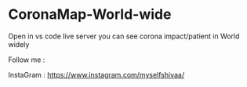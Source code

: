 # CoronaMap-World-wide

Open in vs code live server you can see corona impact/patient in World widely

Follow me :

InstaGram : https://www.instagram.com/myselfshivaa/
